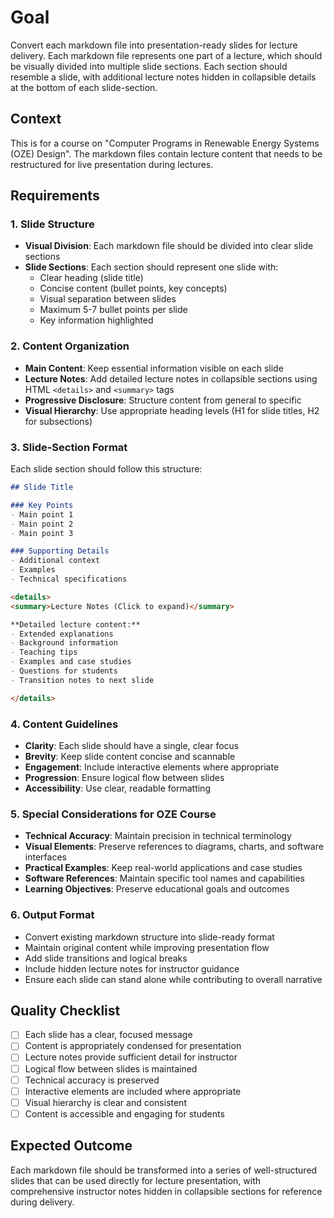 # Goal

Convert each markdown file into presentation-ready slides for lecture delivery. Each markdown file represents one part of a lecture, which should be visually divided into multiple slide sections. Each section should resemble a slide, with additional lecture notes hidden in collapsible details at the bottom of each slide-section.

## Context

This is for a course on "Computer Programs in Renewable Energy Systems (OZE) Design". The markdown files contain lecture content that needs to be restructured for live presentation during lectures.

## Requirements

### 1. Slide Structure

- **Visual Division**: Each markdown file should be divided into clear slide sections
- **Slide Sections**: Each section should represent one slide with:
  - Clear heading (slide title)
  - Concise content (bullet points, key concepts)
  - Visual separation between slides
  - Maximum 5-7 bullet points per slide
  - Key information highlighted

### 2. Content Organization

- **Main Content**: Keep essential information visible on each slide
- **Lecture Notes**: Add detailed lecture notes in collapsible sections using HTML `<details>` and `<summary>` tags
- **Progressive Disclosure**: Structure content from general to specific
- **Visual Hierarchy**: Use appropriate heading levels (H1 for slide titles, H2 for subsections)

### 3. Slide-Section Format

Each slide section should follow this structure:

```markdown
## Slide Title

### Key Points
- Main point 1
- Main point 2
- Main point 3

### Supporting Details
- Additional context
- Examples
- Technical specifications

<details>
<summary>Lecture Notes (Click to expand)</summary>

**Detailed lecture content:**
- Extended explanations
- Background information
- Teaching tips
- Examples and case studies
- Questions for students
- Transition notes to next slide

</details>
```

### 4. Content Guidelines

- **Clarity**: Each slide should have a single, clear focus
- **Brevity**: Keep slide content concise and scannable
- **Engagement**: Include interactive elements where appropriate
- **Progression**: Ensure logical flow between slides
- **Accessibility**: Use clear, readable formatting

### 5. Special Considerations for OZE Course

- **Technical Accuracy**: Maintain precision in technical terminology
- **Visual Elements**: Preserve references to diagrams, charts, and software interfaces
- **Practical Examples**: Keep real-world applications and case studies
- **Software References**: Maintain specific tool names and capabilities
- **Learning Objectives**: Preserve educational goals and outcomes

### 6. Output Format

- Convert existing markdown structure into slide-ready format
- Maintain original content while improving presentation flow
- Add slide transitions and logical breaks
- Include hidden lecture notes for instructor guidance
- Ensure each slide can stand alone while contributing to overall narrative

## Quality Checklist

- [ ] Each slide has a clear, focused message
- [ ] Content is appropriately condensed for presentation
- [ ] Lecture notes provide sufficient detail for instructor
- [ ] Logical flow between slides is maintained
- [ ] Technical accuracy is preserved
- [ ] Interactive elements are included where appropriate
- [ ] Visual hierarchy is clear and consistent
- [ ] Content is accessible and engaging for students

## Expected Outcome

Each markdown file should be transformed into a series of well-structured slides that can be used directly for lecture presentation, with comprehensive instructor notes hidden in collapsible sections for reference during delivery.
